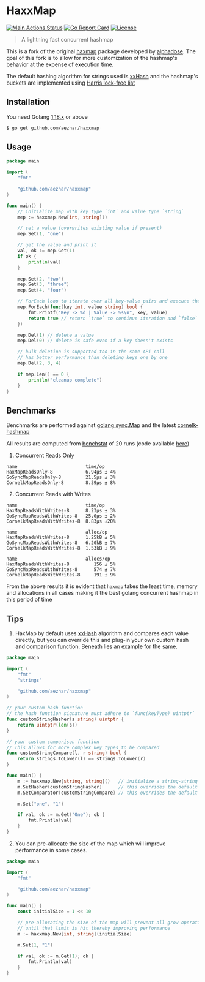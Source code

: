 # HaxxMap

[![Main Actions Status](https://github.com/aezhar/haxxmap/workflows/Go/badge.svg)](https://github.com/aezhar/haxxmap/actions)
[![Go Report Card](https://goreportcard.com/badge/github.com/aezhar/haxxmap)](https://goreportcard.com/report/github.com/aezhar/haxxmap)
[![License](https://img.shields.io/badge/license-MIT-blue.svg)](./LICENSE.md)
> A lightning fast concurrent hashmap

This is a fork of the original [haxmap](https://github.com/alphadose/haxmap) package developed by [alphadose](https://github.com/alphadose). The goal of this fork is to allow for more customization of the hashmap's behavior at the expense of execution time.  

The default hashing algorithm for strings used is [xxHash](https://github.com/Cyan4973/xxHash) and the hashmap's buckets are implemented using [Harris lock-free list](https://www.cl.cam.ac.uk/research/srg/netos/papers/2001-caslists.pdf)

## Installation

You need Golang [1.18.x](https://go.dev/dl/) or above

```bash
$ go get github.com/aezhar/haxxmap
```

## Usage

```go
package main

import (
	"fmt"

	"github.com/aezhar/haxxmap"
)

func main() {
	// initialize map with key type `int` and value type `string`
	mep := haxxmap.New[int, string]()

	// set a value (overwrites existing value if present)
	mep.Set(1, "one")

	// get the value and print it
	val, ok := mep.Get(1)
	if ok {
		println(val)
	}

	mep.Set(2, "two")
	mep.Set(3, "three")
	mep.Set(4, "four")

	// ForEach loop to iterate over all key-value pairs and execute the given lambda
	mep.ForEach(func(key int, value string) bool {
		fmt.Printf("Key -> %d | Value -> %s\n", key, value)
		return true // return `true` to continue iteration and `false` to break iteration
	})

	mep.Del(1) // delete a value
	mep.Del(0) // delete is safe even if a key doesn't exists

	// bulk deletion is supported too in the same API call
	// has better performance than deleting keys one by one
	mep.Del(2, 3, 4)

	if mep.Len() == 0 {
		println("cleanup complete")
	}
}
```

## Benchmarks

Benchmarks are performed against [golang sync.Map](https://pkg.go.dev/sync#Map) and the latest [cornelk-hashmap](https://github.com/cornelk/hashmap)

All results are computed from [benchstat](https://pkg.go.dev/golang.org/x/perf/cmd/benchstat) of 20 runs (code available [here](./benchmarks))

1. Concurrent Reads Only
```
name                         time/op
HaxMapReadsOnly-8            6.94µs ± 4%
GoSyncMapReadsOnly-8         21.5µs ± 3%
CornelkMapReadsOnly-8        8.39µs ± 8%
```

2. Concurrent Reads with Writes
```
name                         time/op
HaxMapReadsWithWrites-8      8.23µs ± 3%
GoSyncMapReadsWithWrites-8   25.0µs ± 2%
CornelkMapReadsWithWrites-8  8.83µs ±20%

name                         alloc/op
HaxMapReadsWithWrites-8      1.25kB ± 5%
GoSyncMapReadsWithWrites-8   6.20kB ± 7%
CornelkMapReadsWithWrites-8  1.53kB ± 9%

name                         allocs/op
HaxMapReadsWithWrites-8         156 ± 5%
GoSyncMapReadsWithWrites-8      574 ± 7%
CornelkMapReadsWithWrites-8     191 ± 9%
```

From the above results it is evident that `haxmap` takes the least time, memory and allocations in all cases making it the best golang concurrent hashmap in this period of time

## Tips

1. HaxMap by default uses [xxHash](https://github.com/cespare/xxhash) algorithm and compares each value directly, but you can override this and plug-in your own custom hash and comparison function. Beneath lies an example for the same.

```go
package main

import (
	"fmt"
	"strings"

	"github.com/aezhar/haxxmap"
)

// your custom hash function
// the hash function signature must adhere to `func(keyType) uintptr`
func customStringHasher(s string) uintptr {
	return uintptr(len(s))
}

// your custom comparison function
// This allows for more complex key types to be compared
func customStringCompare(l, r string) bool {
	return strings.ToLower(l) == strings.ToLower(r)
}

func main() {
	m := haxxmap.New[string, string]()   // initialize a string-string map
	m.SetHasher(customStringHasher)      // this overrides the default xxHash algorithm
	m.SetComparator(customStringCompare) // this overrides the default key comparison function

	m.Set("one", "1")

	if val, ok := m.Get("One"); ok {
		fmt.Println(val)
	}
}
```

2. You can pre-allocate the size of the map which will improve performance in some cases.

```go
package main

import (
	"fmt"

	"github.com/aezhar/haxxmap"
)

func main() {
	const initialSize = 1 << 10

	// pre-allocating the size of the map will prevent all grow operations
	// until that limit is hit thereby improving performance
	m := haxxmap.New[int, string](initialSize)

	m.Set(1, "1")

	if val, ok := m.Get(1); ok {
		fmt.Println(val)
	}
}
```
